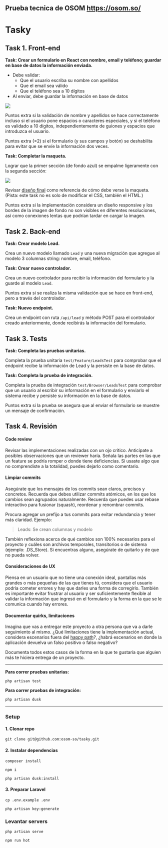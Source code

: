 ## Prueba tecnica de OSOM https://osom.so/
Tasky
===

## Task 1. Front-end

**Task: Crear un formulario en React con nombre, email y teléfono; guardar en base de datos la información enviada.**

- Debe validar:
  - Que el usuario escriba su nombre con apellidos
  - Que el email sea válido
  - Que el teléfono sea a 10 dígitos
- Al enviar, debe guardar la información en base de datos

![](tasky/form.gif)

Puntos extra si la validación de nombre y apellidos se hace correctamente incluso si el usuario pone espacios o caracteres especiales, y si el teléfono es validado a 10 dígitos, independientemente de guiones y espacios que introduzca el usuario.

Puntos extra (×2) si el formulario (y sus campos y botón) se deshabilita para evitar que se envíe la información dos veces.

**Task: Completar la maqueta.**

Lograr que la primer sección (de fondo azul) se empalme ligeramente con la segunda sección:

![](tasky/layout.png)

Revisar [diseño final](tasky/landing.png) como referencia de cómo debe verse la maqueta. (Pista: este task no es solo de modificar el CSS, también el HTML.)

Puntos extra si la implementación considera un diseño responsive y los bordes de la imagen de fondo no son visibles en diferentes resoluciones, así como conexiones lentas que podrían tardar en cargar la imagen.

## Task 2. Back-end

**Task: Crear modelo Lead.**

Crea un nuevo modelo llamado `Lead` y una nueva migración que agregue al modelo 3 columnas string: nombre, email, teléfono.

**Task: Crear nuevo controlador.**

Crea un nuevo controlador para recibir la información del formulario y la guarde al modelo `Lead`.

Puntos extra si se realiza la misma validación que se hace en front-end, pero a través del controlador.

**Task: Nuevo endpoint.**

Crea un endpoint con ruta `/api/lead` y método POST para el controlador creado anteriormente, donde recibirás la información del formulario.

## Task 3. Tests

**Task: Completa las pruebas unitarias.**

Completa la prueba unitaria `test/Feature/LeadsTest` para comprobar que el endpoint recibe la información de Lead y la persiste en la base de datos.

**Task: Completa la prueba de integración.**

Completa la prueba de integración `test/Browser/LeadsTest` para comprobar que un usuario al escribir su información en el formulario y enviarlo el sistema recibe y persiste su información en la base de datos.

Puntos extra si la prueba se asegura que al enviar el formulario se muestre un mensaje de confirmación.

## Task 4. Revisión

#### Code review

Revisar las implementaciones realizadas con un ojo crítico. Anticípate a posibles observaciones que un reviewer haría. Señala las partes en las que un feature se podría romper o donde tiene deficiencias. Si usaste algo que no comprendiste a la totalidad, puedes dejarlo como comentario.

#### Limpiar commits

Asegúrate que los mensajes de los commits sean claros, precisos y concretos. Recuerda que debes utilizar commits atómicos, en los que los cambios sean agrupados naturalmente. Recuerda que puedes usar rebase interactivo para fusionar (squash), reordenar y renombrar commits.

Procura agregar un prefijo a tus commits para evitar redundancia y tener más claridad. Ejemplo:

> Leads: Se crean columnas y modelo

También reflexiona acerca de qué cambios son 100% necesarios para el proyecto y cuáles son archivos temporales, transitorios o de sistema (ejemplo: .DS_Store). Si encuentras alguno, asegúrate de quitarlo y de que no pueda volver.

#### Consideraciones de UX

Piensa en un usuario que no tiene una conexión ideal, pantallas más grandes o más pequeñas de las que tienes tú, considera que el usuario podría cometer errores y hay que darles una forma de corregirlo. También es importante evitar frustrar al usuario y ser suficientemente flexible al validar la información que ingresó en el formulario y la forma en la que se le comunica cuando hay errores.

#### Documentar quirks, limitaciones

Imagina que vas a entregar este proyecto a otra persona que va a darle seguimiento al mismo. ¿Qué limitaciones tiene la implementación actual, considera escenarios fuera del [happy path](https://en.wikipedia.org/wiki/Happy_path)?, ¿habrá escenarios en donde la aplicación devuelva un falso positivo o falso negativo?

Documenta todos estos casos de la forma en la que te gustaría que alguien más te hiciera entrega de un proyecto.

---

**Para correr pruebas unitarias:**

```
php artisan test
```

**Para correr pruebas de integración:**

```
php artisan dusk
```

---

### Setup

#### 1. Clonar repo

```
git clone git@github.com:osom-so/tasky.git
```

#### 2. Instalar dependencias

```
composer install
```
```
npm i
```
```
php artisan dusk:install
```

#### 3. Preparar Laravel

```
cp .env.example .env
```
```
php artisan key:generate
```

### Levantar servers

```
php artisan serve
```
```
npm run hot
```
